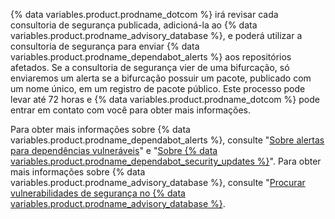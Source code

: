 {% data variables.product.prodname_dotcom %} irá revisar cada consultoria de segurança publicada, adicioná-la ao {% data variables.product.prodname_advisory_database %}, e poderá utilizar a consultoria de segurança para enviar {% data variables.product.prodname_dependabot_alerts %} aos repositórios afetados. Se a consultoria de segurança vier de uma bifurcação, só enviaremos um alerta se a bifurcação possuir um pacote, publicado com um nome único, em um registro de pacote público. Este processo pode levar até 72 horas e {% data variables.product.prodname_dotcom %} pode entrar em contato com você para obter mais informações.

Para obter mais informações sobre {% data variables.product.prodname_dependabot_alerts %}, consulte "[Sobre alertas para dependências vulneráveis](/github/managing-security-vulnerabilities/about-alerts-for-vulnerable-dependencies#dependabot-alerts-for-vulnerable-dependencies)" e "[Sobre {% data variables.product.prodname_dependabot_security_updates %}](/github/managing-security-vulnerabilities/about-dependabot-security-updates#about-dependabot-security-updates)". Para obter mais informações sobre {% data variables.product.prodname_advisory_database %}, consulte "[Procurar vulnerabilidades de segurança no {% data variables.product.prodname_advisory_database %}](/github/managing-security-vulnerabilities/browsing-security-vulnerabilities-in-the-github-advisory-database).
